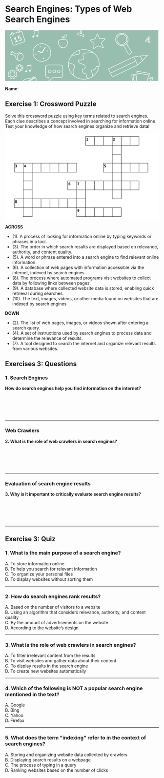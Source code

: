 # Search Engines: Types of Web Search Engines

<img src="images/exercises.png" class="header">

**Name**: 

<!-- Find the following hidden words in the word search: **SEARCH, DATABASE, QUERY, CRAWLING, INDEX, RANKING, ALGORITHM, RESULT, CONTENT, WEBSITE**
-->

## Exercise 1: Crossword Puzzle

Solve this crossword puzzle using key terms related to search engines. Each clue describes a concept involved in searching for information online. Test your knowledge of how search engines organize and retrieve data!

<img src="images/crosswords_searchengines.png">

**ACROSS**

* (1). A process of looking for information online by typing keywords or phrases in a tool.
* (3). The order in which search results are displayed based on relevance, authority, and content quality.
* (5). A word or phrase entered into a search engine to find relevant online information.
* (6). A collection of web pages with information accessible via the internet, indexed by search engines.
* (8). The process where automated programs visit websites to collect data by following links between pages.
* (9). A database where collected website data is stored, enabling quick retrieval during searches.
* (10). The text, images, videos, or other media found on websites that are indexed by search engines

**DOWN**

* (2). The list of web pages, images, or videos shown after entering a search query.
* (4). A set of instructions used by search engines to process data and determine the relevance of results.
* (7). A tool designed to search the internet and organize relevant results from various websites.

## Exercises 3: Questions

### 1. Search Engines

**How do search engines help you find information on the internet?**

<br/><br/><br/><br/>

<!--
**Answer:** Search engines help you find information by scanning millions of websites and returning a list of results based on specific words or phrases (queries) you type. They organize content to make it easier to find relevant information quickly.
-->
---

### Web Crawlers

**2. What is the role of web crawlers in search engines?**

<br/><br/><br/><br/>

<!--
**Answer:** Web crawlers are automated programs that visit websites and collect data, such as text, images, and videos. They follow links between pages to gather information, which helps search engines create a database of indexed content for later searches.
-->
---

### Evaluation of search engine results

**3. Why is it important to critically evaluate search engine results?**

<br/><br/><br/><br/>

<!--**Answer:** It’s important because not all search results are accurate or trustworthy. Although search engines rank results, the first results may not always be the best. You should always check the quality and reliability of the information you find.
-->
---

## Exercise 3: Quiz

### 1. What is the main purpose of a search engine?
A. To store information online  
B. To help you search for relevant information  
C. To organize your personal files  
D. To display websites without sorting them  

---

### 2. How do search engines rank results?
A. Based on the number of visitors to a website  
B. Using an algorithm that considers relevance, authority, and content quality  
C. By the amount of advertisements on the website  
D. According to the website’s design  

---

### 3. What is the role of web crawlers in search engines?
A. To filter irrelevant content from the results  
B. To visit websites and gather data about their content  
C. To display results in the search engine  
D. To create new websites automatically  

---

### 4. Which of the following is NOT a popular search engine mentioned in the text?
A. Google  
B. Bing  
C. Yahoo  
D. Firefox  

---

### 5. What does the term "indexing" refer to in the context of search engines?
A. Storing and organizing website data collected by crawlers  
B. Displaying search results on a webpage  
C. The process of typing in a query  
D. Ranking websites based on the number of clicks  


